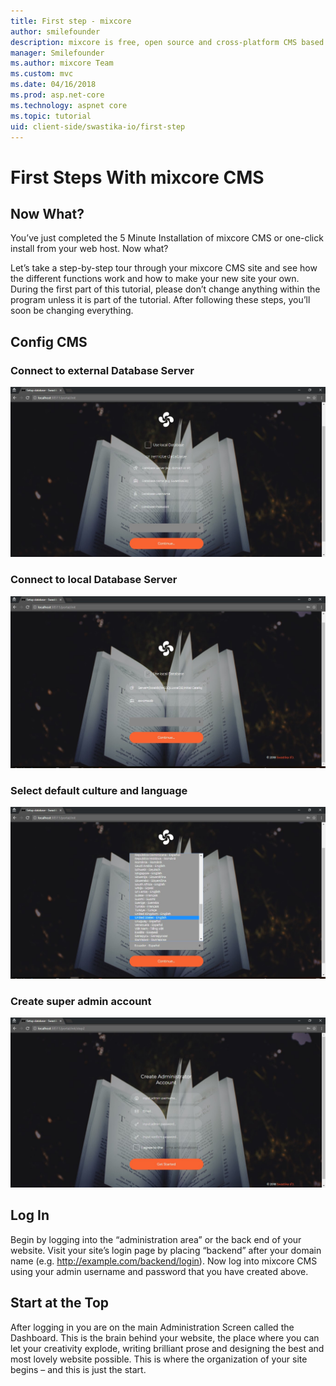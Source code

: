 ```yaml
---
title: First step - mixcore
author: smilefounder
description: mixcore is free, open source and cross-platform CMS based on ASP.NET Core (Dotnet Core). It is built using the best and the most modern tools and languages (Visual Studio 2017, C# etc).
manager: Smilefounder
ms.author: mixcore Team
ms.custom: mvc
ms.date: 04/16/2018
ms.prod: asp.net-core
ms.technology: aspnet core
ms.topic: tutorial
uid: client-side/swastika-io/first-step
---
```

# First Steps With mixcore CMS

## Now What?

You’ve just completed the 5 Minute Installation of mixcore CMS or one-click install from your web host. Now what?

Let’s take a step-by-step tour through your mixcore CMS site and see how the different functions work and how to make your new site your own. During the first part of this tutorial, please don’t change anything within the program unless it is part of the tutorial. After following these steps, you’ll soon be changing everything.

## Config CMS

### Connect to external Database Server

 ![config-db.jpg](https://raw.githubusercontent.com/Swastika-IO/Swastika-IO-Core-Docs/master/docs/documents/_images/1st-step/config-db.jpg)

### Connect to local Database Server

 ![connect-local-db.jpg](https://raw.githubusercontent.com/Swastika-IO/Swastika-IO-Core-Docs/master/docs/documents/_images/1st-step/connect-local-db.jpg)

### Select default culture and language

 ![select-default-culture.jpg](https://raw.githubusercontent.com/Swastika-IO/Swastika-IO-Core-Docs/master/docs/documents/_images/1st-step/select-default-culture.jpg)

### Create super admin account

 ![create-admin.jpg](https://raw.githubusercontent.com/Swastika-IO/Swastika-IO-Core-Docs/master/docs/documents/_images/1st-step/create-admin.jpg)

## Log In

Begin by logging into the “administration area” or the back end of your website. Visit your site’s login page by placing “backend” after your domain name (e.g. http://example.com/backend/login). Now log into mixcore CMS using your admin username and password that you have created above.

## Start at the Top

After logging in you are on the main Administration Screen called the Dashboard. This is the brain behind your website, the place where you can let your creativity explode, writing brilliant prose and designing the best and most lovely website possible. This is where the organization of your site begins – and this is just the start.

